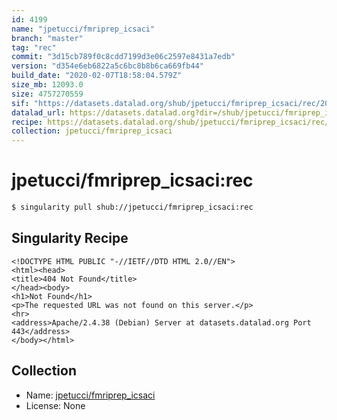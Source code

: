 ```yaml
---
id: 4199
name: "jpetucci/fmriprep_icsaci"
branch: "master"
tag: "rec"
commit: "3d15cb789f0c8cdd7199d3e06c2597e8431a7edb"
version: "d354e6eb6822a5c6bc8b8b6ca669fb44"
build_date: "2020-02-07T18:58:04.579Z"
size_mb: 12093.0
size: 4757270559
sif: "https://datasets.datalad.org/shub/jpetucci/fmriprep_icsaci/rec/2020-02-07-3d15cb78-d354e6eb/d354e6eb6822a5c6bc8b8b6ca669fb44.sif"
datalad_url: https://datasets.datalad.org?dir=/shub/jpetucci/fmriprep_icsaci/rec/2020-02-07-3d15cb78-d354e6eb/
recipe: https://datasets.datalad.org/shub/jpetucci/fmriprep_icsaci/rec/2020-02-07-3d15cb78-d354e6eb/Singularity
collection: jpetucci/fmriprep_icsaci
---
```


# jpetucci/fmriprep_icsaci:rec

```bash
$ singularity pull shub://jpetucci/fmriprep_icsaci:rec
```

## Singularity Recipe

```singularity
<!DOCTYPE HTML PUBLIC "-//IETF//DTD HTML 2.0//EN">
<html><head>
<title>404 Not Found</title>
</head><body>
<h1>Not Found</h1>
<p>The requested URL was not found on this server.</p>
<hr>
<address>Apache/2.4.38 (Debian) Server at datasets.datalad.org Port 443</address>
</body></html>
```

## Collection

 - Name: [jpetucci/fmriprep_icsaci](https://github.com/jpetucci/fmriprep_icsaci)
 - License: None

